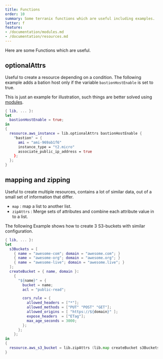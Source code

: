 ```yaml
---
title: Functions
order: 10
summary: Some terranix functions which are useful including examples.
letter: f
feature:
- /documentation/modules.md
- /documentation/resources.md
---
```


Here are some Functions which are useful.

## optionalAttrs

Useful to create a resource depending on a condition.
The following example adds a bation host only if
the variable `bastionHostEnable` is set to true.

This is just an example for illustration, such things
are better solved using
[modules](/modules/).

```nix
{ lib, ... }:
let
  bastionHostEnable = true;
in
{
  resource.aws_instance = lib.optionalAttrs bastionHostEnable {
    "bastion" = {
      ami = "ami-969ab1f6"
      instance_type = "t2.micro"
      associate_public_ip_address = true
    };
  };
}
```

## mapping and zipping

Useful to create multiple resources, contains a lot of similar data,
out of a small set of information that differ.

* `map`
: map a list to another list.
* `zipAttrs`
: Merge sets of attributes and combine each attribute value in to a list.


The following Example shows how to create 3 S3-buckets with similar  configuration.

```nix
{ lib, ... }:
let
  s3Buckets = [
    { name = "awesome-com"; domain = "awesome.com"; }
    { name = "awesome-org"; domain = "awesome.org"; }
    { name = "awesome-live"; domain = "awesome.live"; }
  ];
  createBucket = { name, domain }:
    {
      "${name}" = {
        bucket = name;
        acl = "public-read";

        cors_rule = {
          allowed_headers = ["*"];
          allowed_methods = ["PUT" "POST" "GET"];
          allowed_origins = [ "https://${domain}" ];
          expose_headers  = ["ETag"];
          max_age_seconds = 3000;
        };
      };
    };
in
{
  resource.aws_s3_bucket = lib.zipAttrs (lib.map createBucket s3Buckets);
}
```
